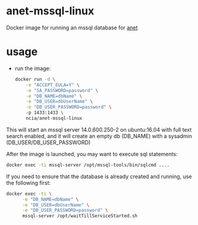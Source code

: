 # anet-mssql-linux

Docker image for running an mssql database for [anet](https://github.com/nci-agency/anet)

# usage

* run the image:
  ```sh
  docker run -d \
      -e "ACCEPT_EULA=Y" \
      -e "SA_PASSWORD=password" \
      -e "DB_NAME=dbName" \
      -e "DB_USER=dbUserName" \
      -e "DB_USER_PASSWORD=password" \ 
      -p 1433:1433 \
      ncia/anet-mssql-linux
  ```

This will start an mssql server 14.0.600.250-2 on ubuntu:16.04 with full text search enabled, and it will create an empty db (DB_NAME) with a sysadmin (DB_USER/DB_USER_PASSWORD)

After the image is launched, you may want to execute sql statements:

```sh
docker exec -ti mssql-server /opt/mssql-tools/bin/sqlcmd ....
```

If you need to ensure that the database is already created and running, use the following first:

```sh
docker exec -ti \
      -e "DB_NAME=dbName" \
      -e "DB_USER=dbUserName" \
      -e "DB_USER_PASSWORD=password" \
      mssql-server /opt/waitTillServiceStarted.sh
```

